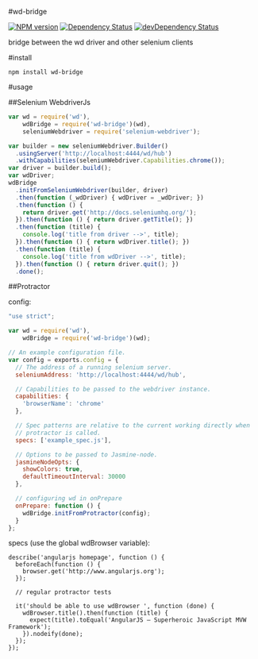 #wd-bridge

[![NPM version](https://badge.fury.io/js/wd-bridge.png)](https://npmjs.org/package/wd-bridge)
[![Dependency Status](https://david-dm.org/sebv/wd-bridge.svg)](https://david-dm.org/sebv/wd-bridge)
[![devDependency Status](https://david-dm.org/sebv/wd-bridge/dev-status.svg)](https://david-dm.org/sebv/wd-bridge#info=devDependencies)

bridge between the wd driver and other selenium clients

#install

`npm install wd-bridge`

#usage

##Selenium WebdriverJs

```js
var wd = require('wd'),
    wdBridge = require('wd-bridge')(wd),
    seleniumWebdriver = require('selenium-webdriver');

var builder = new seleniumWebdriver.Builder()
  .usingServer('http://localhost:4444/wd/hub')
  .withCapabilities(seleniumWebdriver.Capabilities.chrome());
var driver = builder.build();
var wdDriver;
wdBridge
  .initFromSeleniumWebdriver(builder, driver)
  .then(function (_wdDriver) { wdDriver = _wdDriver; })
  .then(function () {
    return driver.get('http://docs.seleniumhq.org/');
  }).then(function () { return driver.getTitle(); })
  .then(function (title) {
    console.log('title from driver -->', title);
  }).then(function () { return wdDriver.title(); })
  .then(function (title) {
    console.log('title from wdDriver -->', title);
  }).then(function () { return driver.quit(); })
  .done();
```

##Protractor

config:

```js
"use strict";

var wd = require('wd'),
    wdBridge = require('wd-bridge')(wd);

// An example configuration file.
var config = exports.config = {
  // The address of a running selenium server.
  seleniumAddress: 'http://localhost:4444/wd/hub',

  // Capabilities to be passed to the webdriver instance.
  capabilities: {
    'browserName': 'chrome'
  },

  // Spec patterns are relative to the current working directly when
  // protractor is called.
  specs: ['example_spec.js'],

  // Options to be passed to Jasmine-node.
  jasmineNodeOpts: {
    showColors: true,
    defaultTimeoutInterval: 30000
  },

  // configuring wd in onPrepare
  onPrepare: function () {
    wdBridge.initFromProtractor(config);
  }
};
```

specs (use the global wdBrowser variable):

```
describe('angularjs homepage', function () {
  beforeEach(function () {
    browser.get('http://www.angularjs.org');
  });

  // regular protractor tests

  it('should be able to use wdBrowser ', function (done) {
    wdBrowser.title().then(function (title) {
      expect(title).toEqual('AngularJS — Superheroic JavaScript MVW Framework');
    }).nodeify(done);
  });
});
```
